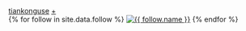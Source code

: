 <div class="home-menu">
    <div class="home-icon-con">
        <a class="home-menu-icon" href="{{ site.url }}">tiankonguse</a>
        <a class="home-follow" href="{{ site.url }}#" title="Contact Me">+</a>
    </div>
    <div class="home-contact">
        {% for follow in site.data.follow %}
            <a href="{{ follow.url }}" target="_blank"><img src="{{ follow.img }}" alt="{{ follow.name }}"></a>
        {% endfor %}
    </div>
</div>